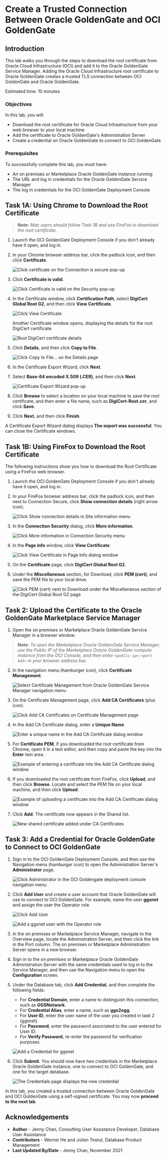 # Create a Trusted Connection Between Oracle GoldenGate and OCI GoldenGate

## Introduction

This lab walks you through the steps to download the root certificate from Oracle Cloud Infrastructure (OCI) and add it to the Oracle GoldenGate Service Manager. Adding the Oracle Cloud Infrastructure root certificate to Oracle GoldenGate creates a trusted TLS connection between OCI GoldenGate and Oracle GoldenGate.

Estimated time: 10 minutes

### Objectives

In this lab, you will:

* Download the root certificate for Oracle Cloud Infrastructure from your web browser to your local machine
* Add the certificate to Oracle GoldenGate's Administration Server
* Create a credential on Oracle GoldenGate to connect to OCI GoldenGate

### Prerequisites

To successfully complete this lab, you must have:

* An on premises or Marketplace Oracle GoldenGate instance running
* The URL and log in credentials for the Oracle GoldenGate Service Manager
* The log in credentials for the OCI GoldenGate Deployment Console

## Task 1A: Using Chrome to Download the Root Certificate

> **Note:** *Mac users should follow Task 1B and use FireFox to download the root certificate.*

1.  Launch the OCI GoldenGate Deployment Console if you don't already have it open, and log in.

2.  In your Chrome browser address bar, click the padlock icon, and then click **Certificate**.

    ![Click certificate on the Connection is secure pop-up](images/01a-02-certificate.png " ")

3.  Click **Certificate is valid**.

    ![Click Certificate is valid on the Security pop-up](images/01a-03-certificate.png " ")

4.  In the Certificate window, click **Certification Path**, select **DigiCert Global Root G2**, and then click **View Certificate**.

    ![Click View Certificate](images/01a-04a-certificate-window.png " ")

    Another Certificate window opens, displaying the details for the root DigiCert certificate.

    ![Root DigiCert certificate details](images/01a-04b-digicert.png " ")

5.  Click **Details**, and then click **Copy to File**.

    ![Click Copy to File... on the Details page](images/01a-05.png " ")

6.  In the Certificate Export Wizard, click **Next**.

7.  Select **Base-64 encoded X.509 (.CER)**, and then click **Next**.

    ![Certificate Export Wizard pop-up](images/01a-07.png " ")

8.  Click **Browse** to select a location on your local machine to save the root certificate, and then enter a file name, such as **DigiCert-Root.cer**, and click **Save**.

9.  Click **Next**, and then click **Finish**.

A Certificate Export Wizard dialog displays **The export was successful**. You can close the Certificate windows.

## Task 1B: Using FireFox to Download the Root Certificate

The following instructions show you how to download the Root Certificate using a FireFox web browser.

1.  Launch the OCI GoldenGate Deployment Console if you don't already have it open, and log in.

2.  In your FireFox browser address bar, click the padlock icon, and then next to Connection Secure, click **Show connection details** (right arrow icon).

    ![Click Show connection details in Site information menu](images/01b-02.png " ")

3.  In the **Connection Security** dialog, click **More information**.

    ![Click More information in Connection Security menu](images/01b-03.png " ")

4.  In the **Page info** window, click **View Certificate**.

    ![Click View Certificate in Page Info dialog window](images/01b-04.png " ")

5.  On the **Certificate** page, click **DigiCert Global Root G2**.

6.  Under the **Miscellaneous** section, for Download, click **PEM (cert)**, and save the PEM file to your local drive.

    ![Click PEM (cert) next to Download under the Miscellaneous section of the DigiCert Global Root G2 page](images/01b-06.png " ")

## Task 2: Upload the Certificate to the Oracle GoldenGate Marketplace Service Manager

1.  Open the on premises or Marketplace Oracle GoldenGate Service Manager in a browser window.

> **Note:** *To open the Marketplace Oracle GoldenGate Service Manager, use the Public IP of the Marketplace Oracle GoldenGate compute instance from the OCI Console, and then enter `<public-ip>:<port 443>` in your browser address bar.*

2.  In the navigation menu (hamburger icon), click **Certificate Management**.

    ![Select Certificate Management from Oracle GoldenGate Service Manager navigation menu](images/02-01-certmgmt.png " ")

3.  On the Certificate Management page, click **Add CA Certificates** (plus icon).

    ![Click Add CA Certificates on Certificate Management page](images/02-03-addcert.png " ")

4.  In the Add CA Certificate dialog, enter a **Unique Name**.

    ![Enter a unique name in the Add CA Certificate dialog window](images/02-04-addcertdialog.png " ")

5.  For **Certificate PEM**, if you downloaded the root certificate from Chrome, open it in a text editor, and then copy and paste the key into the **Enter** text area.

    ![Example of entering a certificate into the Add CA Certificate dialog window](images/02-05-entercert.png " ")

6.  If you downloaded the root certificate from FireFox, click **Upload**, and then click **Browse**. Locate and select the PEM file on your local machine, and then click **Upload**.

    ![Example of uploading a certificate into the Add CA Certificate dialog window](images/02-06-uploadcert.png " ")

7.  Click **Add**.  The certificate now appears in the Shared list.

    ![New shared certificate added under CA Certificates](images/02-07-certlist.png " ")

## Task 3: Add a Credential for Oracle GoldenGate to Connect to OCI GoldenGate

1.  Sign in to the OCI GoldenGate Deployment Console, and then use the Navigation menu (hamburger icon) to open the Administration Server's **Administrator** page.

    ![Click Administrator in the OCI Goldengate deployment console navigation menu](images/03-01.png " ")

2.  Click **Add User** and create a user account that Oracle GoldenGate will use to connect to OCI GoldenGate. For example, name the user **ggsnet** and assign the user the Operator role.

    ![Click Add User](images/03-02.png " ")

    ![Add a ggsnet user with the Operator role](images/03-02b.png " ")

3.  In the on premises or Marketplace Service Manager, navigate to the Overview page, locate the Administration Server, and then click the link in the Port column. The on premises or Marketplace Administration Server opens in a new browser.

4.  Sign in to the on premises or Marketplace Oracle GoldenGate Administration Server with the same credentials used to log in to the Service Manager, and then use the Navigation menu to open the **Configuration** screen.

5.  Under the Database tab, click **Add Credential**, and then complete the following fields:

    * For **Credential Domain**, enter a name to distinguish this connection, such as **GGSNetwork**.
    * For **Credential Alias**,  enter a name, such as **ggs2ogg**.
    * For **User ID**, enter the user name of the user you created in task 2 (ggsnet).
    * For **Password**, enter the password associated to the user entered for User ID.
    * For **Verify Password**, re-enter the password for verification purposes.

    ![Add a Credential for ggsnet](images/03-04.png " ")

6.  Click **Submit**. You should now have two credentials in the Marketplace Oracle GoldenGate instance, one to connect to OCI GoldenGate, and one for the target database.

    ![The Credentials page displays the new credential](images/03-05.png " ")

In this lab, you created a trusted connection between Oracle GoldenGate and OCI GoldenGate using a self-signed certificate. You may now **proceed to the next lab**.

## Acknowledgements
* **Author** - Jenny Chan, Consulting User Assistance Developer, Database User Assistance
* **Contributors** -  Werner He and Julien Testut, Database Product Management
* **Last Updated By/Date** - Jenny Chan, November 2021
